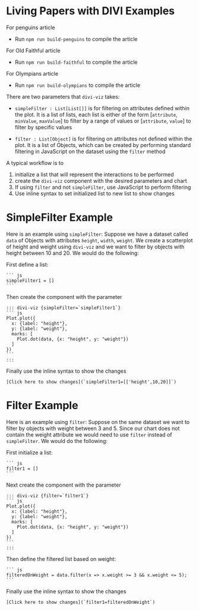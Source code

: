# Living Papers with DIVI Examples

For penguins article
 - Run `npm run build-penguins` to compile the article

For Old Faithful article
 - Run `npm run build-faithful` to compile the article

For Olympians article
 - Run `npm run build-olympians` to compile the article

There are two parameters that `divi-viz` takes:
- `simpleFilter : List[List[]]` is for filtering on attributes defined within the plot. It is a list of lists, each list is either of the form [`attribute`, `minValue`, `maxValue`] to filter by a range of values or [`attribute`, `value`] to filter by specific values

- `filter : List[Object]` is for filtering on attributes not defined within the plot. It is a list of Objects, which can be created by performing standard filtering in JavaScript on the dataset using the `filter` method

A typical workflow is to
1. initialize a list that will represent the interactions to be performed
2. create the `divi-viz` component with the desired parameters and chart
3. If using `filter` and not `simpleFilter`, use JavaScript to perform filtering
3. Use inline syntax to set initialized list to new list to show changes

# SimpleFilter Example
Here is an example using `simpleFilter`:
Suppose we have a dataset called `data` of Objects with attributes `height`, `width`, `weight`. We create a scatterplot of height and weight using `divi-viz` and we want to filter by objects with height between 10 and 20. We would do the following:

First define a list:
````
``` js 
simpleFilter1 = []
```
````

Then create the component with the parameter
````
::: divi-viz {simpleFilter=`simpleFilter1`}
``` js
Plot.plot({
  x: {label: "height"},
  y: {label: "weight"},
  marks: [
    Plot.dot(data, {x: "height", y: "weight"})
  ]
})
```
:::
````

Finally use the inline syntax to show the changes
```
[Click here to show changes](`simpleFilter1=[['height',10,20]]`)
```

# Filter Example

Here is an example using `filter`:
Suppose on the same dataset we want to filter by objects with weight between 3 and 5. Since our chart does not contain the weight attribute we would need to use `filter` instead of `simpleFilter`. We would do the following:

First initialize a list:
````
``` js 
filter1 = []
```
````

Next create the component with the parameter
````
::: divi-viz {filter=`filter1`}
``` js
Plot.plot({
  x: {label: "height"},
  y: {label: "weight"},
  marks: [
    Plot.dot(data, {x: "height", y: "weight"})
  ]
})
```
:::
````

Then define the filtered list based on weight:
````
``` js 
filteredOnWeight = data.filter(x => x.weight >= 3 && x.weight <= 5);
```
````

Finally use the inline syntax to show the changes
```
[Click here to show changes](`filter1=filteredOnWeight`)
```
